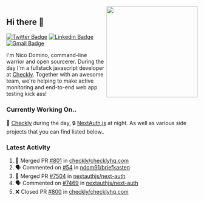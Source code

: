 <img align="right" src="https://user-images.githubusercontent.com/7415984/172472491-91b16eac-fa22-4ecf-92df-d687139fd1f9.gif" width="240" />

## Hi there 👋

[![Twitter Badge](https://img.shields.io/badge/-@ndom91-1ca0f1?style=flat-square&labelColor=1ca0f1&logo=twitter&logoColor=white&link=https://twitter.com/ndom91)](https://twitter.com/ndom91) [![Linkedin Badge](https://img.shields.io/badge/-ndom91-blue?style=flat-square&logo=Linkedin&logoColor=white&link=https://www.linkedin.com/in/ndom91/)](https://www.linkedin.com/in/ndom91/) [![Gmail Badge](https://img.shields.io/badge/-yo@ndo.dev-c14438?style=flat-square&logo=mail.ru&logoColor=white&link=mailto:yo@ndo.dev)](mailto:yo@ndo.dev)

I'm Nico Domino, command-line warrior and open sourcerer. During the day I'm a fullstack javascript developer at [Checkly](https://checklyhq.com). Together with an awesome team, we're helping to make active monitoring and end-to-end web app testing kick ass!

### Currently Working On..

🦝 [Checkly](https://checklyhq.com) during the day, 🔒 [NextAuth.js](https://github.com/nextauthjs/next-auth) at night. As well as various side projects that you can find listed below..

<!--START_SECTION_PROFILE_VIEWS:readme-info-->
<!--END_SECTION_PROFILE_VIEWS:readme-info-->

<!--START_SECTION_DAILY_COMMIT:readme-info-->
<!--END_SECTION_DAILY_COMMIT:readme-info-->

<!--START_SECTION_WEEKLY_COMMIT:readme-info-->
<!--END_SECTION_WEEKLY_COMMIT:readme-info-->

### Latest Activity

<!--START_SECTION:activity-->
1. 🎉 Merged PR [#801](https://github.com/checkly/checklyhq.com/pull/801) in [checkly/checklyhq.com](https://github.com/checkly/checklyhq.com)
2. 🗣 Commented on [#54](https://github.com/ndom91/briefkasten/issues/54) in [ndom91/briefkasten](https://github.com/ndom91/briefkasten)
3. 🎉 Merged PR [#7504](https://github.com/nextauthjs/next-auth/pull/7504) in [nextauthjs/next-auth](https://github.com/nextauthjs/next-auth)
4. 🗣 Commented on [#7469](https://github.com/nextauthjs/next-auth/issues/7469) in [nextauthjs/next-auth](https://github.com/nextauthjs/next-auth)
5. ❌ Closed PR [#800](https://github.com/checkly/checklyhq.com/pull/800) in [checkly/checklyhq.com](https://github.com/checkly/checklyhq.com)
<!--END_SECTION:activity-->
